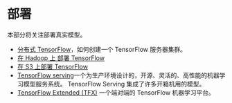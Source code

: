 # 部署

本部分将关注部署真实模型。

* [分布式 TensorFlow](/docs/tensorflow/deploy/distributed)，如何创建一个 TensorFlow 服务器集群。
* [在 Hadoop 上 部署 TensorFlow](/docs/tensorflow/deploy/hadoop)
* [在 S3 上部署 TensorFlow](/docs/tensorflow/deploy/s3)
* [TensorFlow serving](https://tensorflow.org/serving)一个为生产环境设计的，开源、灵活的、高性能的机器学习模型服务系统。
  TensorFlow Serving 集成了许多开箱机用的模型。
* [TensorFlow Extended (TFX)](https://tensorflow.org/tfx) 一个端对端的 TensorFlow 机器学习平台。